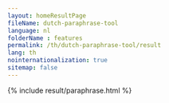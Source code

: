 ```yaml
---
layout: homeResultPage
fileName: dutch-paraphrase-tool
language: nl
folderName : features
permalink: /th/dutch-paraphrase-tool/result
lang: th
nointernationalization: true
sitemap: false
---
```

{% include result/paraphrase.html %}

<script src="/js/result/paraprashing.js" data-foldername="{{page.folderName}}" data-lang="{{page.lang}}"></script>